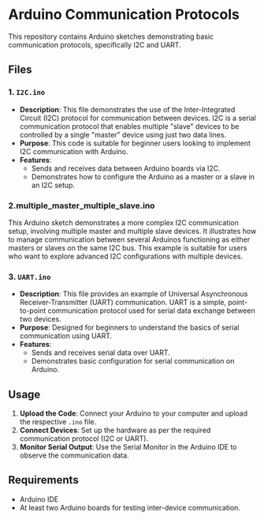 # Arduino Communication Protocols

This repository contains Arduino sketches demonstrating basic communication protocols, specifically I2C and UART.

## Files

### 1. `I2C.ino`
- **Description**: This file demonstrates the use of the Inter-Integrated Circuit (I2C) protocol for communication between devices. I2C is a serial communication protocol that enables multiple "slave" devices to be controlled by a single "master" device using just two data lines.
- **Purpose**: This code is suitable for beginner users looking to implement I2C communication with Arduino.
- **Features**:
  - Sends and receives data between Arduino boards via I2C.
  - Demonstrates how to configure the Arduino as a master or a slave in an I2C setup.

### 2.multiple_master_multiple_slave.ino

This Arduino sketch demonstrates a more complex I2C communication setup, involving multiple master and multiple slave devices. It illustrates how to manage communication between several Arduinos functioning as either masters or slaves on the same I2C bus. This example is suitable for users who want to explore advanced I2C configurations with multiple devices.

### 3. `UART.ino`
- **Description**: This file provides an example of Universal Asynchronous Receiver-Transmitter (UART) communication. UART is a simple, point-to-point communication protocol used for serial data exchange between two devices.
- **Purpose**: Designed for beginners to understand the basics of serial communication using UART.
- **Features**:
  - Sends and receives serial data over UART.
  - Demonstrates basic configuration for serial communication on Arduino.

## Usage

1. **Upload the Code**: Connect your Arduino to your computer and upload the respective `.ino` file.
2. **Connect Devices**: Set up the hardware as per the required communication protocol (I2C or UART).
3. **Monitor Serial Output**: Use the Serial Monitor in the Arduino IDE to observe the communication data.

## Requirements

- Arduino IDE
- At least two Arduino boards for testing inter-device communication.
